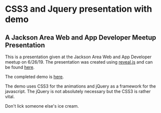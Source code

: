 # CSS3 and Jquery presentation with demo
## A Jackson Area Web and App Developer Meetup Presentation

This is a presentation given at the Jackson Area Web and App Developer meetup on 6/26/19.  The presentation was created using [reveal.js](https://revealjs.com/) and can be found [here](index.html).

The completed demo is [here](entergy_animation/entergyanimation.html).

The demo uses CSS3 for the animations and jQuery as a framework for the javascript. The jQuery is not absolutely necessary but the CSS3 is rather vital.

Don't lick someone else's ice cream.